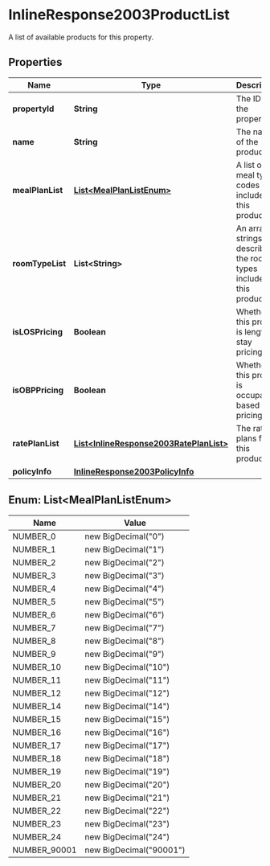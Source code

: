 

# InlineResponse2003ProductList

A list of available products for this property.

## Properties

Name | Type | Description | Notes
------------ | ------------- | ------------- | -------------
**propertyId** | **String** | The ID of the property. | 
**name** | **String** | The name of the product. | 
**mealPlanList** | [**List&lt;MealPlanListEnum&gt;**](#List&lt;MealPlanListEnum&gt;) | A list of meal type codes included in this product. | 
**roomTypeList** | **List&lt;String&gt;** | An array of strings describing the room types included in this product. | 
**isLOSPricing** | **Boolean** | Whether this product is length of stay pricing. |  [optional]
**isOBPPricing** | **Boolean** | Whether this product is occupancy based pricing. |  [optional]
**ratePlanList** | [**List&lt;InlineResponse2003RatePlanList&gt;**](InlineResponse2003RatePlanList.md) | The rate plans for this product. | 
**policyInfo** | [**InlineResponse2003PolicyInfo**](InlineResponse2003PolicyInfo.md) |  |  [optional]



## Enum: List&lt;MealPlanListEnum&gt;

Name | Value
---- | -----
NUMBER_0 | new BigDecimal(&quot;0&quot;)
NUMBER_1 | new BigDecimal(&quot;1&quot;)
NUMBER_2 | new BigDecimal(&quot;2&quot;)
NUMBER_3 | new BigDecimal(&quot;3&quot;)
NUMBER_4 | new BigDecimal(&quot;4&quot;)
NUMBER_5 | new BigDecimal(&quot;5&quot;)
NUMBER_6 | new BigDecimal(&quot;6&quot;)
NUMBER_7 | new BigDecimal(&quot;7&quot;)
NUMBER_8 | new BigDecimal(&quot;8&quot;)
NUMBER_9 | new BigDecimal(&quot;9&quot;)
NUMBER_10 | new BigDecimal(&quot;10&quot;)
NUMBER_11 | new BigDecimal(&quot;11&quot;)
NUMBER_12 | new BigDecimal(&quot;12&quot;)
NUMBER_14 | new BigDecimal(&quot;14&quot;)
NUMBER_15 | new BigDecimal(&quot;15&quot;)
NUMBER_16 | new BigDecimal(&quot;16&quot;)
NUMBER_17 | new BigDecimal(&quot;17&quot;)
NUMBER_18 | new BigDecimal(&quot;18&quot;)
NUMBER_19 | new BigDecimal(&quot;19&quot;)
NUMBER_20 | new BigDecimal(&quot;20&quot;)
NUMBER_21 | new BigDecimal(&quot;21&quot;)
NUMBER_22 | new BigDecimal(&quot;22&quot;)
NUMBER_23 | new BigDecimal(&quot;23&quot;)
NUMBER_24 | new BigDecimal(&quot;24&quot;)
NUMBER_90001 | new BigDecimal(&quot;90001&quot;)




